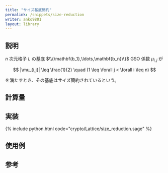 ```yaml
---
title: "サイズ基底簡約"
permalink: /snippets/size-reduction
writer: anko9801
layout: library
---
```


## 説明

$n$ 次元格子 $L$ の基底 $\\{\mathbf{b_1},\ldots,\mathbf{b_n}\\}$ GSO 係数 $\mu_{i,j}$ が

$$
|\mu_{i,j}| \leq \frac{1}{2} \quad (1 \leq \forall j < \forall i \leq n)
$$

を満たすとき、その基底はサイズ簡約されているという。

## 計算量


## 実装

{% include python.html code="crypto/Lattice/size_reduction.sage" %}

## 使用例

## 参考

